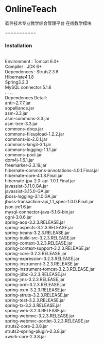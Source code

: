 OnlineTeach
===========

软件技术专业教学综合管理平台 在线教学模块

===========
<h3>Installation</h3><br>
Environment     : Tomcat 6.0+<br>
Compiler        : JDK 6+<br>
Dependences     : Struts2.3.8<br>
                        Hibernate4.1.8<br>
                        Spring3.2.3<br>
                        MySQL connector:5.1.6<br>
                        ... ...<br>
Dependences Detail:<br>
    antlr-2.7.7.jar<br>
    aopalliance.jar<br>
    asm-3.3.jar<br>
    asm-commons-3.3.jar<br>
    asm-tree-3.3.jar<br>
    commons-dbcp.jar<br>
    commons-fileupload-1.2.2.jar<br>
    commons-io-2.0.1.jar<br>
    commons-lang3-3.1.jar<br>
    commons-logging-1.1.1.jar<br>
    commons-pool.jar<br>
    dom4j-1.6.1.jar<br>
    freemarker-2.3.19.jar<br>
    hibernate-commons-annotations-4.0.1.Final.jar<br>
    hibernate-core-4.1.8.Final.jar<br>
    hibernate-jpa-2.0-api-1.0.1.Final.jar<br>
    javassist-3.11.0.GA.jar<br>
    javassist-3.15.0-GA.jar<br>
    jboss-logging-3.1.0.GA.jar<br>
    jboss-transaction-api_1.1_spec-1.0.0.Final.jar<br>
    json-jre1.6.jar<br>
    mysql-connector-java-5.1.6-bin.jar<br>
    ognl-3.0.6.jar<br>
    spring-aop-3.2.3.RELEASE.jar<br>
    spring-aspects-3.2.3.RELEASE.jar<br>
    spring-beans-3.2.3.RELEASE.jar<br>
    spring-build-src-3.2.3.RELEASE.jar<br>
    spring-context-3.2.3.RELEASE.jar<br>
    spring-context-support-3.2.3.RELEASE.jar<br>
    spring-core-3.2.3.RELEASE.jar<br>
    spring-expression-3.2.3.RELEASE.jar<br>
    spring-instrument-3.2.3.RELEASE.jar<br>
    spring-instrument-tomcat-3.2.3.RELEASE.jar<br>
    spring-jdbc-3.2.3.RELEASE.jar<br>
    spring-jms-3.2.3.RELEASE.jar<br>
    spring-orm-3.2.3.RELEASE.jar<br>
    spring-oxm-3.2.3.RELEASE.jar<br>
    spring-struts-3.2.3.RELEASE.jar<br>
    spring-test-3.2.3.RELEASE.jar<br>
    spring-tx-3.2.3.RELEASE.jar<br>
    spring-web-3.2.3.RELEASE.jar<br>
    spring-webmvc-3.2.3.RELEASE.jar<br>
    spring-webmvc-portlet-3.2.3.RELEASE.jar<br>
    struts2-core-2.3.8.jar<br>
    struts2-spring-plugin-2.3.8.jar<br>
    xwork-core-2.3.8.jar<br>
